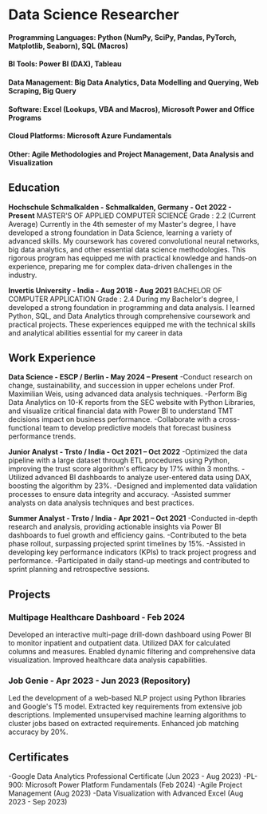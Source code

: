 # Data Science Researcher

#### Programming Languages: Python (NumPy, SciPy, Pandas, PyTorch, Matplotlib, Seaborn), SQL (Macros)
#### BI Tools: Power BI (DAX), Tableau
#### Data Management: Big Data Analytics, Data Modelling and Querying, Web Scraping, Big Query
#### Software: Excel (Lookups, VBA and Macros), Microsoft Power and Office Programs
#### Cloud Platforms: Microsoft Azure Fundamentals
#### Other: Agile Methodologies and Project Management, Data Analysis and Visualization

## Education
**Hochschule Schmalkalden - Schmalkalden, Germany - Oct 2022 - Present**
MASTER'S OF APPLIED COMPUTER SCIENCE Grade : 2.2 (Current Average)
Currently in the 4th semester of my Master's degree, I have developed a strong foundation in Data Science, learning a variety of advanced skills. My coursework has covered convolutional neural networks, big data analytics, and other essential data science methodologies. This rigorous program has equipped me with practical knowledge and hands-on experience, preparing me for complex data-driven challenges in the industry.

**Invertis University - India - Aug 2018 - Aug 2021**
BACHELOR OF COMPUTER APPLICATION Grade : 2.4
During my Bachelor's degree, I developed a strong foundation in programming and data analysis. I learned Python, SQL, and Data Analytics through comprehensive coursework and practical projects. These experiences equipped me with the technical skills and analytical abilities essential for my career in data 

## Work Experience
**Data Science - ESCP / Berlin - May 2024 – Present**
-Conduct research on change, sustainability, and succession in upper echelons under Prof. Maximilian Weis, using advanced data analysis techniques.
-Perform Big Data Analytics on 10-K reports from the SEC website with Python Libraries, and visualize critical financial data with Power BI to understand TMT decisions impact on business performance.
-Collaborate with a cross-functional team to develop predictive models that forecast business performance trends.

**Junior Analyst - Trsto / India - Oct 2021 – Oct 2022**
-Optimized the data pipeline with a large dataset through ETL procedures using Python, improving the trust score algorithm's efficacy by 17% within 3 months.
-Utilized advanced BI dashboards to analyze user-entered data using DAX, boosting the algorithm by 23%.
-Designed and implemented data validation processes to ensure data integrity and accuracy.
-Assisted summer analysts on data analysis techniques and best practices.

**Summer Analyst - Trsto / India - Apr 2021 – Oct 2021**
-Conducted in-depth research and analysis, providing actionable insights via Power BI dashboards to fuel growth and efficiency gains.
-Contributed to the beta phase rollout, surpassing projected sprint timelines by 15%.
-Assisted in developing key performance indicators (KPIs) to track project progress and performance.
-Participated in daily stand-up meetings and contributed to sprint planning and retrospective sessions.


## Projects
### Multipage Healthcare Dashboard - Feb 2024 
Developed an interactive multi-page drill-down dashboard using Power BI to monitor inpatient and outpatient data.
Utilized DAX for calculated columns and measures.
Enabled dynamic filtering and comprehensive data visualization.
Improved healthcare data analysis capabilities.

### Job Genie - Apr 2023 - Jun 2023 (Repository)
Led the development of a web-based NLP project using Python libraries and Google's T5 model.
Extracted key requirements from extensive job descriptions.
Implemented unsupervised machine learning algorithms to cluster jobs based on extracted requirements.
Enhanced job matching accuracy by 20%.


## Certificates
-Google Data Analytics Professional Certificate (Jun 2023 - Aug 2023)
-PL-900: Microsoft Power Platform Fundamentals (Feb 2024)
-Agile Project Management (Aug 2023)
-Data Visualization with Advanced Excel (Aug 2023 - Sep 2023)
